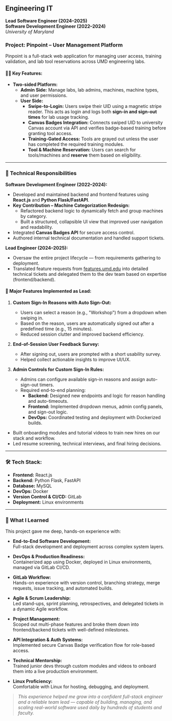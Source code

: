 ## Engineering IT  
**Lead Software Engineer (2024–2025)**  
**Software Development Engineer (2022–2024)**  
_University of Maryland_

### Project: Pinpoint – User Management Platform

Pinpoint is a full-stack web application for managing user access, training validation, and lab tool reservations across UMD engineering labs.

#### 👨‍💻 Key Features:
- **Two-sided Platform:**
  - **Admin Side:** Manage labs, lab admins, machines, machine types, and user permissions.
  - **User Side:**  
    - **Swipe-to-Login:** Users swipe their UID using a magnetic stripe reader. This acts as login and logs both **sign-in and sign-out times** for lab usage tracking.  
    - **Canvas Badges Integration:** Connects swiped UID to university Canvas account via API and verifies badge-based training before granting tool access.  
    - **Training-Gated Access:** Tools are grayed out unless the user has completed the required training modules.  
    - **Tool & Machine Reservation:** Users can search for tools/machines and **reserve** them based on eligibility.

---

### 🔧 Technical Responsibilities

**Software Development Engineer (2022–2024):**
- Developed and maintained backend and frontend features using **React.js** and **Python Flask/FastAPI**.
- **Key Contribution – Machine Categorization Redesign:**
  - Refactored backend logic to dynamically fetch and group machines by category.
  - Built a structured, collapsible UI view that improved user navigation and readability.
- Integrated **Canvas Badges API** for secure access control.
- Authored internal technical documentation and handled support tickets.

**Lead Engineer (2024–2025):**
- Oversaw the entire project lifecycle — from requirements gathering to deployment.
- Translated feature requests from [features.umd.edu](https://features.umd.edu) into detailed technical tickets and delegated them to the dev team based on expertise (frontend/backend).

#### 🧠 Major Features Implemented as Lead:
1. **Custom Sign-In Reasons with Auto Sign-Out:**
   - Users can select a reason (e.g., "Workshop") from a dropdown when swiping in.
   - Based on the reason, users are automatically signed out after a predefined time (e.g., 15 minutes).
   - Reduced session clutter and improved backend efficiency.

2. **End-of-Session User Feedback Survey:**
   - After signing out, users are prompted with a short usability survey.
   - Helped collect actionable insights to improve UI/UX.

3. **Admin Controls for Custom Sign-In Rules:**
   - Admins can configure available sign-in reasons and assign auto-sign-out timers.
   - Required end-to-end planning:
     - **Backend:** Designed new endpoints and logic for reason handling and auto-timeouts.
     - **Frontend:** Implemented dropdown menus, admin config panels, and sign-out logic.
     - **DevOps:** Coordinated testing and deployment with Dockerized builds.

- Built onboarding modules and tutorial videos to train new hires on our stack and workflow.
- Led resume screening, technical interviews, and final hiring decisions.

---

### 🛠️ Tech Stack:
- **Frontend:** React.js  
- **Backend:** Python Flask, FastAPI  
- **Database:** MySQL  
- **DevOps:** Docker  
- **Version Control & CI/CD:** GitLab  
- **Deployment:** Linux environments

---

### 🚀 What I Learned

This project gave me deep, hands-on experience with:

- **End-to-End Software Development:**  
  Full-stack development and deployment across complex system layers.

- **DevOps & Production Readiness:**  
  Containerized app using Docker, deployed in Linux environments, managed via GitLab CI/CD.

- **GitLab Workflow:**  
  Hands-on experience with version control, branching strategy, merge requests, issue tracking, and automated builds.

- **Agile & Scrum Leadership:**  
  Led stand-ups, sprint planning, retrospectives, and delegated tickets in a dynamic Agile workflow.

- **Project Management:**  
  Scoped out multi-phase features and broke them down into frontend/backend tickets with well-defined milestones.

- **API Integration & Auth Systems:**  
  Implemented secure Canvas Badge verification flow for role-based access.

- **Technical Mentorship:**  
  Trained junior devs through custom modules and videos to onboard them into a live production environment.

- **Linux Proficiency:**  
  Comfortable with Linux for hosting, debugging, and deployment.

> _This experience helped me grow into a confident full-stack engineer and a reliable team lead — capable of building, managing, and scaling real-world software used daily by hundreds of students and faculty._
